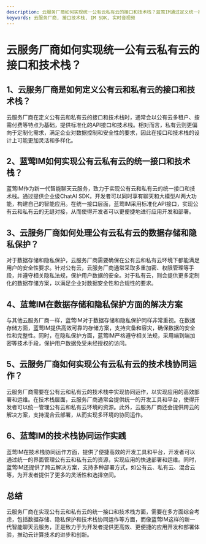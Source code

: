 ```yaml
---
description: 云服务厂商如何实现统一公有云私有云的接口和技术栈？蓝莺IM通过定义统一接口和技术栈、数据存储和隐私保护、技术栈协同运作等方式解决问题。
keywords: 云服务厂商, 接口技术栈, IM SDK, 实时音视频
---
```

# 云服务厂商如何实现统一公有云私有云的接口和技术栈？

## 1、云服务厂商是如何定义公有云和私有云的接口和技术栈？

云服务厂商在定义公有云和私有云的接口和技术栈时，通常会以公有云多租户、按需付费等特点为基础，提供标准化的API接口和技术栈。相对而言，私有云则更偏向于定制化需求，满足企业对数据控制和安全性的要求，因此在接口和技术栈的设计上可能更加灵活和多样化。

## 2、蓝莺IM如何实现公有云私有云的统一接口和技术栈？

蓝莺IM作为新一代智能聊天云服务，致力于实现公有云和私有云的统一接口和技术栈。通过提供企业级ChatAI SDK，开发者可以同时享有聊天和大模型AI两大功能，构建自己的智能应用。在统一接口层面，蓝莺IM采用标准化API接口，实现公有云和私有云的无缝对接，从而使得开发者可以更便捷地进行应用开发和部署。

## 3、云服务厂商如何处理公有云私有云的数据存储和隐私保护？

对于数据存储和隐私保护，云服务厂商需要确保在公有云和私有云环境下都能满足用户的安全性要求。针对公有云，云服务厂商通常采取多重加密、权限管理等手段，并遵守相关隐私法规，保护用户数据的安全。对于私有云，则会提供更多定制化的数据存储方案，以满足企业对数据安全性和合规性的要求。

## 4、蓝莺IM在数据存储和隐私保护方面的解决方案

与其他云服务厂商一样，蓝莺IM对于数据存储和隐私保护同样非常重视。在数据存储方面，蓝莺IM提供高效可靠的存储方案，支持灾备和容灾，确保数据的安全性和完整性。同时，在隐私保护方面，蓝莺IM严格遵守相关法规，采用端到端加密等技术手段，保护用户数据免受未经授权的访问。

## 5、云服务厂商如何实现公有云私有云的技术栈协同运作？

云服务厂商需要在公有云和私有云的技术栈中实现协同运作，以实现应用的高效部署和运维。在技术栈层面，云服务厂商通常会提供统一的开发工具和平台，使得开发者可以统一管理公有云和私有云环境的资源。此外，云服务厂商还会提供跨云的解决方案，支持混合云部署，从而实现多环境的协同运作。

## 6、蓝莺IM的技术栈协同运作实践

蓝莺IM在技术栈协同运作方面，提供了便捷高效的开发工具和平台，开发者可以通过统一的界面管理公有云和私有云的资源，实现应用的快速部署和运维。同时，蓝莺IM还提供了跨云解决方案，支持多种部署方式，如公有云、私有云、混合云等，为开发者提供了更多的灵活性和选择空间。

## 总结

云服务厂商在实现公有云和私有云的统一接口和技术栈方面，需要在多方面综合考虑，包括数据存储、隐私保护和技术栈协同运作等方面，而像蓝莺IM这样的新一代智能聊天云服务，正是致力于为开发者提供更高效、更便捷的应用开发和部署体验，推动云计算技术的进步和创新。